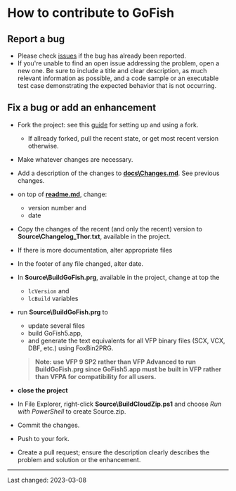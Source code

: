 # How to contribute to GoFish

## Report a bug
- Please check [issues](https://github.com/VFPXGoFish/issues) if the bug has already been reported.
- If you're unable to find an open issue addressing the problem, open a new one. Be sure to include a title and clear description, as much relevant information as possible, and a code sample or an executable test case demonstrating the expected behavior that is not occurring.

## Fix a bug or add an enhancement
- Fork the project: see this [guide](https://www.dataschool.io/how-to-contribute-on-github/) for setting up and using a fork.
  - If allready forked, pull the recent state, or get most recent version otherwise.
- Make whatever changes are necessary.
- Add a description of the changes to **[docs\Changes.md](/docs/Changes.md)**. See previous changes.
- on top of **[readme.md](/readme.md)**, change:
  - version number and
  - date
- Copy the changes of the recent (and only the recent) version to **Source\Changelog_Thor.txt**, available in the project.
- If there is more documentation, alter appropriate files
- In the footer of any file changed, alter date.

- In **Source\BuildGoFish.prg**, available in the project, change at top the 
  - `lcVersion` and 
  - `lcBuild` variables   

- run **Source\BuildGoFish.prg** to
  - update several files
  - build GoFish5.app,
   - and generate the text equivalents for all VFP binary files (SCX, VCX, DBF, etc.) using FoxBin2PRG.
   > **Note: use VFP 9 SP2 rather than VFP Advanced to run BuildGoFish.prg since GoFish5.app must be built in VFP rather than VFPA for compatibility for all users.**

- **close the project**
- In File Explorer, right-click **Source\BuildCloudZip.ps1** and choose *Run with PowerShell* to create Source.zip.
- Commit the changes.
- Push to your fork.
- Create a pull request; ensure the description clearly describes the problem and solution or the enhancement.

----
Last changed: 2023-03-08